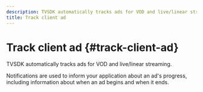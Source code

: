 ```yaml
---
description: TVSDK automatically tracks ads for VOD and live/linear streaming.
title: Track client ad
---
```


# Track client ad {#track-client-ad}

TVSDK automatically tracks ads for VOD and live/linear streaming.

Notifications are used to inform your application about an ad's progress, including information about when an ad begins and when it ends. 
